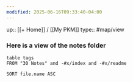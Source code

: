 ```yaml
---
modified: 2025-06-16T09:33:40-04:00
---
```

up:: [[+ Home]] / [[My PKM]]
type:: #map/view 
### Here is a view of  the notes folder

``` dataview
table tags
FROM "30 Notes" and -#x/index and -#x/readme

SORT file.name ASC
```
